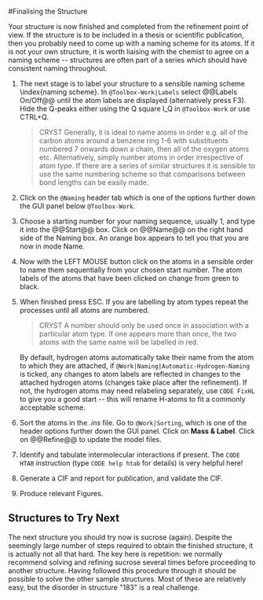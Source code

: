#Finalising the Structure

Your structure is now finished and completed from the refinement point of view. If the structure is to be included in a thesis or scientific publication, then you probably need to come up with a naming scheme for its atoms. If it is not your own structure, it is worth liaising with the chemist to agree on a naming scheme -- structures are often part of a series which should have consistent naming throughout.

1. The next stage is to label your structure to a sensible naming scheme \index{naming scheme}. In `@Toolbox-Work|Labels` select @@Labels On/Off@@ until the atom labels are displayed (alternatively press F3). Hide the Q-peaks either using the Q square I_Q in `@Toolbox-Work` or use CTRL+Q.

	>CRYST Generally,  it is ideal to name atoms in order e.g. all of the carbon atoms around a benzene ring 1-6 with substituents numbered 7 onwards down a chain, then all of the oxygen atoms etc. Alternatively, simply number atoms in order irrespective of atom type. If there are a series of similar structures it is sensible to use the same numbering scheme so that comparisons between bond lengths can be easily made.

2.	Click on the `@Naming` header tab which is one of the options further down the GUI panel below `@Toolbox-Work`.
3.	Choose a starting number for your naming sequence, usually 1, and type it into the @@Start@@ box. Click on @@Name@@ on the right hand side of the Naming box. An orange box appears to tell you that you are now in mode Name.
4.	Now with the LEFT MOUSE button click on the atoms in a sensible order to name them sequentially from your chosen start number. The atom labels of the atoms that have been clicked on change from green to black.
5.	When finished press ESC. If you are labelling by atom types repeat the processes until all atoms are numbered.

	>CRYST A number should only be used once in association with a particular atom type. If one appears more than once, the two atoms with the same name will be labelled in red.

	By default, hydrogen atoms automatically take their name from the atom to which they are attached, if `@Work|Naming|Automatic-Hydrogen-Naming` is ticked, any changes to atom labels are reflected in changes to the attached hydrogen atoms (changes take place after the refinement). If not, the hydrogen atoms may need relabeling separately, use `CODE FixHL` to give you a good start -- this will rename H-atoms to fit a commonly acceptable scheme.
6.	Sort the atoms in the *.ins* file. Go to `@Work|Sorting`, which is one of the header options further down the GUI panel. Click on **Mass & Label**. Click on @@Refine@@ to update the model files.
7.	Identify and tabulate intermolecular interactions if present. The `CODE HTAB` instruction (type `CODE help htab` for details) is very helpful here!
8.	Generate a CIF and report for publication, and validate the CIF.
9.	Produce relevant Figures.

## Structures to Try Next
The next structure you should try now is sucrose (again). Despite the seemingly large number of steps required to obtain the finished structure, it is actually not all that hard. The key here is repetition: we normally recommend solving and refining sucrose several times before proceeding to another structure.
Having followed this procedure through it should be possible to solve the other sample structures. Most of these are relatively easy, but the disorder in structure "183" is a real challenge.
